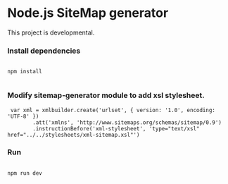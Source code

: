 # Node.js SiteMap generator

This project is developmental.

### Install dependencies

```

npm install 


```

### Modify sitemap-generator module to add xsl stylesheet.

```
 var xml = xmlbuilder.create('urlset', { version: '1.0', encoding: 'UTF-8' })
        .att('xmlns', 'http://www.sitemaps.org/schemas/sitemap/0.9')
        .instructionBefore('xml-stylesheet', 'type="text/xsl" href="../../stylesheets/xml-sitemap.xsl"')
```

### Run

```

npm run dev


```

